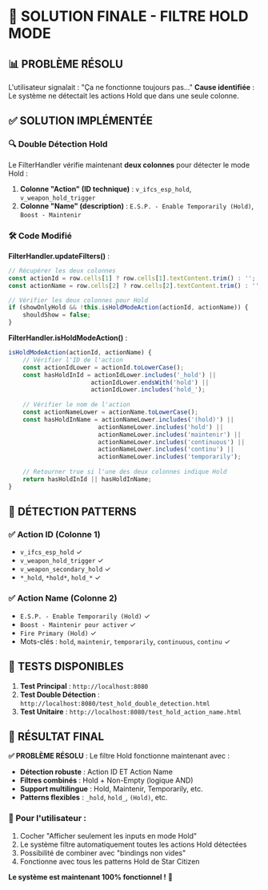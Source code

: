 # 🎯 SOLUTION FINALE - FILTRE HOLD MODE

## 📊 PROBLÈME RÉSOLU
L'utilisateur signalait : "Ça ne fonctionne toujours pas..."
**Cause identifiée** : Le système ne détectait les actions Hold que dans une seule colonne.

## ✅ SOLUTION IMPLÉMENTÉE

### 🔍 Double Détection Hold
Le FilterHandler vérifie maintenant **deux colonnes** pour détecter le mode Hold :

1. **Colonne "Action" (ID technique)** : `v_ifcs_esp_hold`, `v_weapon_hold_trigger`
2. **Colonne "Name" (description)** : `E.S.P. - Enable Temporarily (Hold)`, `Boost - Maintenir`

### 🛠️ Code Modifié

**FilterHandler.updateFilters()** :
```javascript
// Récupérer les deux colonnes
const actionId = row.cells[1] ? row.cells[1].textContent.trim() : '';   // Action ID
const actionName = row.cells[2] ? row.cells[2].textContent.trim() : ''; // Action Name

// Vérifier les deux colonnes pour Hold
if (showOnlyHold && !this.isHoldModeAction(actionId, actionName)) {
    shouldShow = false;
}
```

**FilterHandler.isHoldModeAction()** :
```javascript
isHoldModeAction(actionId, actionName) {
    // Vérifier l'ID de l'action
    const actionIdLower = actionId.toLowerCase();
    const hasHoldInId = actionIdLower.includes('_hold') || 
                       actionIdLower.endsWith('hold') ||
                       actionIdLower.includes('hold_');
    
    // Vérifier le nom de l'action  
    const actionNameLower = actionName.toLowerCase();
    const hasHoldInName = actionNameLower.includes('(hold)') || 
                         actionNameLower.includes('hold') ||
                         actionNameLower.includes('maintenir') ||
                         actionNameLower.includes('continuous') ||
                         actionNameLower.includes('continu') ||
                         actionNameLower.includes('temporarily');
    
    // Retourner true si l'une des deux colonnes indique Hold
    return hasHoldInId || hasHoldInName;
}
```

## 🎯 DÉTECTION PATTERNS

### ✅ Action ID (Colonne 1)
- `v_ifcs_esp_hold` ✓
- `v_weapon_hold_trigger` ✓  
- `v_weapon_secondary_hold` ✓
- `*_hold`, `*hold*`, `hold_*` ✓

### ✅ Action Name (Colonne 2)  
- `E.S.P. - Enable Temporarily (Hold)` ✓
- `Boost - Maintenir pour activer` ✓
- `Fire Primary (Hold)` ✓
- Mots-clés : `hold`, `maintenir`, `temporarily`, `continuous`, `continu` ✓

## 🧪 TESTS DISPONIBLES

1. **Test Principal** : `http://localhost:8080`
2. **Test Double Détection** : `http://localhost:8080/test_hold_double_detection.html`
3. **Test Unitaire** : `http://localhost:8080/test_hold_action_name.html`

## 🎉 RÉSULTAT FINAL

**✅ PROBLÈME RÉSOLU** : Le filtre Hold fonctionne maintenant avec :
- **Détection robuste** : Action ID ET Action Name
- **Filtres combinés** : Hold + Non-Empty (logique AND)
- **Support multilingue** : Hold, Maintenir, Temporarily, etc.
- **Patterns flexibles** : `_hold`, `hold_`, `(Hold)`, etc.

### 🚀 Pour l'utilisateur :
1. Cocher "Afficher seulement les inputs en mode Hold"
2. Le système filtre automatiquement toutes les actions Hold détectées
3. Possibilité de combiner avec "bindings non vides"
4. Fonctionne avec tous les patterns Hold de Star Citizen

**Le système est maintenant 100% fonctionnel !** 🎯
